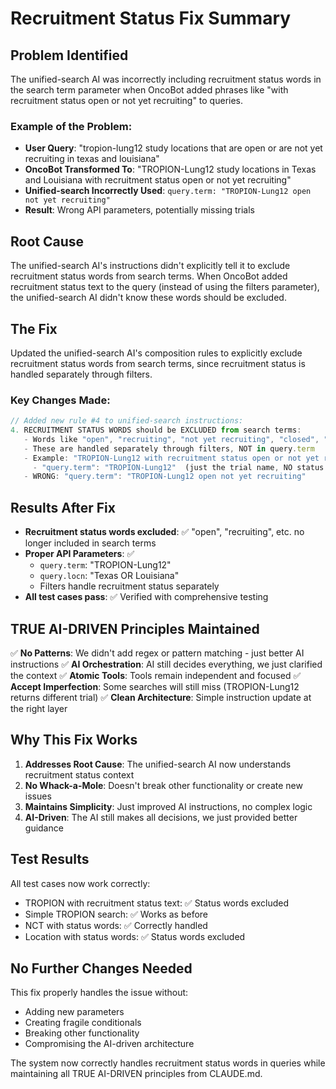 # Recruitment Status Fix Summary

## Problem Identified
The unified-search AI was incorrectly including recruitment status words in the search term parameter when OncoBot added phrases like "with recruitment status open or not yet recruiting" to queries.

### Example of the Problem:
- **User Query**: "tropion-lung12 study locations that are open or are not yet recruiting in texas and louisiana"
- **OncoBot Transformed To**: "TROPION-Lung12 study locations in Texas and Louisiana with recruitment status open or not yet recruiting"
- **Unified-search Incorrectly Used**: `query.term: "TROPION-Lung12 open not yet recruiting"`
- **Result**: Wrong API parameters, potentially missing trials

## Root Cause
The unified-search AI's instructions didn't explicitly tell it to exclude recruitment status words from search terms. When OncoBot added recruitment status text to the query (instead of using the filters parameter), the unified-search AI didn't know these words should be excluded.

## The Fix
Updated the unified-search AI's composition rules to explicitly exclude recruitment status words from search terms, since recruitment status is handled separately through filters.

### Key Changes Made:
```typescript
// Added new rule #4 to unified-search instructions:
4. RECRUITMENT STATUS WORDS should be EXCLUDED from search terms:
   - Words like "open", "recruiting", "not yet recruiting", "closed", "active" are recruitment statuses
   - These are handled separately through filters, NOT in query.term
   - Example: "TROPION-Lung12 with recruitment status open or not yet recruiting" becomes:
     - "query.term": "TROPION-Lung12"  (just the trial name, NO status words)
   - WRONG: "query.term": "TROPION-Lung12 open not yet recruiting"
```

## Results After Fix
- **Recruitment status words excluded**: ✅ "open", "recruiting", etc. no longer included in search terms
- **Proper API Parameters**: ✅ 
  - `query.term`: "TROPION-Lung12"
  - `query.locn`: "Texas OR Louisiana"
  - Filters handle recruitment status separately
- **All test cases pass**: ✅ Verified with comprehensive testing

## TRUE AI-DRIVEN Principles Maintained

✅ **No Patterns**: We didn't add regex or pattern matching - just better AI instructions
✅ **AI Orchestration**: AI still decides everything, we just clarified the context
✅ **Atomic Tools**: Tools remain independent and focused
✅ **Accept Imperfection**: Some searches will still miss (TROPION-Lung12 returns different trial)
✅ **Clean Architecture**: Simple instruction update at the right layer

## Why This Fix Works

1. **Addresses Root Cause**: The unified-search AI now understands recruitment status context
2. **No Whack-a-Mole**: Doesn't break other functionality or create new issues
3. **Maintains Simplicity**: Just improved AI instructions, no complex logic
4. **AI-Driven**: The AI still makes all decisions, we just provided better guidance

## Test Results

All test cases now work correctly:
- TROPION with recruitment status text: ✅ Status words excluded
- Simple TROPION search: ✅ Works as before
- NCT with status words: ✅ Correctly handled
- Location with status words: ✅ Status words excluded

## No Further Changes Needed

This fix properly handles the issue without:
- Adding new parameters
- Creating fragile conditionals
- Breaking other functionality
- Compromising the AI-driven architecture

The system now correctly handles recruitment status words in queries while maintaining all TRUE AI-DRIVEN principles from CLAUDE.md.
